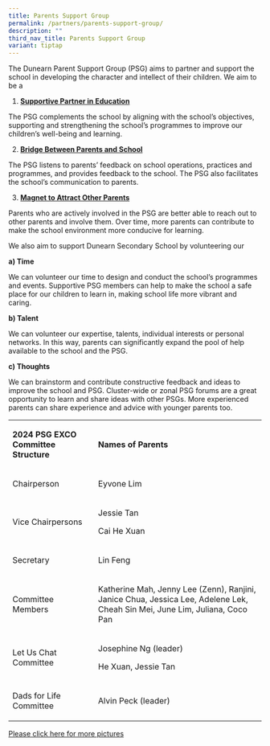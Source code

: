 ```yaml
---
title: Parents Support Group
permalink: /partners/parents-support-group/
description: ""
third_nav_title: Parents Support Group
variant: tiptap
---
```

<p>The Dunearn Parent Support Group (PSG) aims to partner and support the
school in developing the character and intellect of their children. We
aim to be a</p>
<ol data-tight="true" class="tight">
<li>
<p><strong><u>Supportive Partner in Education</u></strong>
</p>
</li>
</ol>
<p>The PSG complements the school by aligning with the school’s objectives,
supporting and strengthening the school’s programmes to improve our children’s
well-being and learning.</p>
<ol start="2" data-tight="true" class="tight">
<li>
<p><strong><u>Bridge Between Parents and School</u></strong>
</p>
</li>
</ol>
<p>The PSG listens to parents’ feedback on school operations, practices and
programmes, and provides feedback to the school. The PSG also facilitates
the school’s communication to parents.</p>
<ol start="3" data-tight="true" class="tight">
<li>
<p><strong><u>Magnet to Attract Other Parents</u></strong>
</p>
</li>
</ol>
<p>Parents who are actively involved in the PSG are better able to reach
out to other parents and involve them. Over time, more parents can contribute
to make the school environment more conducive for learning.</p>
<p>We also aim to support Dunearn Secondary School by volunteering our</p>
<p><strong>a) Time</strong>
</p>
<p>We can volunteer our time to design and conduct the school’s programmes
and events. Supportive PSG members can help to make the school a safe place&nbsp;for
our children to learn in, making school life more vibrant and caring.</p>
<p><strong>b) Talent</strong>
</p>
<p>We can volunteer our expertise, talents, individual interests or personal
networks. In this way, parents can significantly expand the pool of help
available to the school and the PSG.</p>
<p><strong>c) Thoughts</strong>&nbsp;</p>
<p>We can brainstorm and contribute constructive feedback and ideas to improve
the school and PSG. Cluster-wide or zonal PSG forums are a great opportunity
to learn and share ideas with other PSGs. More experienced parents can
share experience and advice with younger parents too.&nbsp;</p>
<table>
<tbody>
<tr>
<td rowspan="1" colspan="1">
<p><strong>2024 PSG EXCO Committee Structure</strong>
</p>
</td>
<td rowspan="1" colspan="1">
<p><strong>Names of Parents</strong>
</p>
</td>
</tr>
<tr>
<td rowspan="1" colspan="1">
<p>Chairperson</p>
</td>
<td rowspan="1" colspan="1">
<p>Eyvone Lim</p>
</td>
</tr>
<tr>
<td rowspan="1" colspan="1">
<p>Vice Chairpersons</p>
</td>
<td rowspan="1" colspan="1">
<p>Jessie Tan</p>
<p>Cai He Xuan</p>
</td>
</tr>
<tr>
<td rowspan="1" colspan="1">
<p>Secretary</p>
</td>
<td rowspan="1" colspan="1">
<p>Lin Feng</p>
</td>
</tr>
<tr>
<td rowspan="1" colspan="1">
<p>Committee Members</p>
</td>
<td rowspan="1" colspan="1">
<p>Katherine Mah, Jenny Lee (Zenn), Ranjini, Janice Chua, Jessica Lee, Adelene
Lek, Cheah Sin Mei, June Lim, Juliana, Coco Pan</p>
</td>
</tr>
<tr>
<td rowspan="1" colspan="1">
<p>Let Us Chat Committee</p>
</td>
<td rowspan="1" colspan="1">
<p>Josephine Ng (leader)</p>
<p>He Xuan, Jessie Tan</p>
</td>
</tr>
<tr>
<td rowspan="1" colspan="1">
<p>Dads for Life Committee</p>
</td>
<td rowspan="1" colspan="1">
<p>Alvin Peck (leader)</p>
<p></p>
</td>
</tr>
</tbody>
</table>
<p><a href="https://sites.google.com/a/dunearn.edu.sg/dunearn-secondary-school-parents-support-group/" rel="noopener" target="_blank">Please click here for more pictures</a>
</p>
